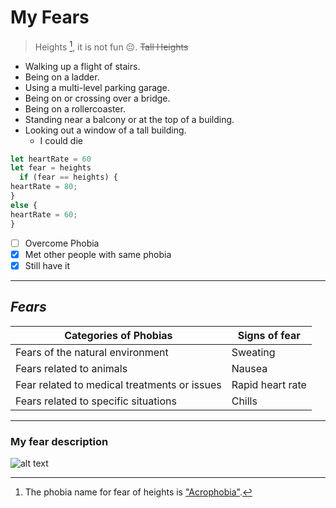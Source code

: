 # **My Fears**
> Heights [^1], it is not fun :pensive:. ~~Tall Heights~~

- Walking up a flight of stairs.
- Being on a ladder.
- Using a multi-level parking garage.
- Being on or crossing over a bridge.
- Being on a rollercoaster.
- Standing near a balcony or at the top of a building.
- Looking out a window of a tall building.
  - I could die
```js
let heartRate = 60
let fear = heights
  if (fear == heights) {
heartRate = 80;
}
else {
heartRate = 60;
}
```
- [ ] Overcome Phobia
- [x] Met other people with same phobia
- [x] Still have it
---
## *Fears*
| **Categories of Phobias** | **Signs of fear** |
| ----------- | ----------- |
| Fears of the natural environment | Sweating |
| Fears related to animals | Nausea |
| Fear related to medical treatments or issues | Rapid heart rate |
| Fears related to specific situations | Chills |
---
### My fear description
[^1]: The phobia name for fear of heights is
["Acrophobia"](https://my.clevelandclinic.org/health/diseases/21956-acrophobia-fear-of-heights).

![alt text](https://t3.ftcdn.net/jpg/05/65/76/38/360_F_565763857_vTDb9R67QBKVdBu4NNwf67RRUK53gNrh.jpg)
